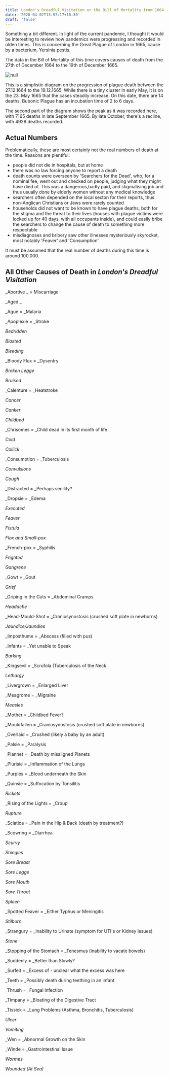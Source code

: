 ```yaml
---
title: London's Dreadful Visitation or the Bill of Mortality from 1664-65
date: '2020-04-02T13:57:17+10:30'
draft: 'false'
---
```

Something a bit different. In light of the current pandemic, I thought it would be interesting to review how pandemics were progressing and recorded in olden times. This is concerning the Great Plague of London in 1665, cause by a bacterium, Yersinia pestis. 

The data in the Bill of Mortality of this time covers causes of death from the 27th of December 1664 to the 19th of December 1665.

![null](/images/uploads/plague-1665.jpg)

This is a simplistic diagram on the progression of plague death between the 27.12.1664 to the 19.12.1665. While there is a tiny cluster in early May, it is on the 23. May 1665 that the cases steadily increase. On this date, there are 14 deaths. Bubonic Plague has an incubation time of 2 to 6 days.

The second part of the diagram shows the peak as it was recorded here, with 7165 deaths in late September 1665. By late October, there's a recline, with 4929 deaths recorded.

## Actual Numbers

Problematically, these are most certainly not the real numbers of death at the time. Reasons are plentiful: 

* people did not die in hospitals, but at home
* there was no law forcing anyone to report a death
* death counts were overseen by 'Searchers for the Dead', who, for a nominal fee, went out and checked on people, judging what they might have died of. This was a dangerous,badly paid, and stigmatising job and thus usually done by elderly women without any medical knowledge
* searchers often depended on the local sexton for their reports, thus non-Anglican Christians or Jews were rarely counted
* households did not want to be known to have plague deaths, both for the stigma and the threat to their lives (houses with plague victims were locked up for 40 days, with all occupants inside), and could easily bribe the searchers to change the cause of death to something more respectable
* misdiagnoses and bribery saw other illnesses mysteriously skyrocket, most notably 'Feaver' and 'Consumption'

It must be assumed that the real number of deaths during this time is around 100.000.

## All Other Causes of Death in _London's Dreadful Visitation_

_Abortive _ = Miscarriage

_Aged _

_Ague = _Malaria

_Apoplexie = _Stroke

_Bedridden_

_Blasted_

_Bleeding_

_Bloody Flux = _Dysentry

_Broken Legge_

_Bruised_

_Calenture = _Heatstroke

_Cancer_

_Canker_

_Childbed_

_Chrisomes = _Child dead in its first month of life

_Cold_

_Collick_

_Consumption = _Tuberculosis

_Convulsions_

_Cough_

_Distracted = _Perhaps senility?

_Dropsie = _Edema

_Executed_

_Feaver_

_Fistula_

_Flox and Small-pox_

_French-pox = _Syphilis

_Frighted_

_Gangrene_

_Gowt = _Gout

_Grief_

_Griping in the Guts = _Abdominal Cramps

_Headache_

_Head-Mould-Shot = _Craniosynostosis (crushed soft plate in newborns)

_Jaundice/Jaundies_

_Imposthume = _Abscess (filled with pus)

_Infants = _Yet unable to Speak

_Barking_

_Kingsevil = _Scrufola (Tuberculosis of the Neck

_Lethargy_

_Livergrown = _Enlarged Liver

_Meagrome = _Migraine

_Measles_

_Mother = _Childbed Fever?

_Mouldfallen = _Craniosynostosis (crushed soft plate in newborns)

_Overlaid = _Crushed (likely a baby by an adult)

_Palsie = _Paralysis

_Plannet = _Death by misaligned Planets

_Plurisie = _Inflammation of the Lungs

_Purples = _Blood underneath the Skin

_Quinsie = _Suffocation by Tonsilitis

_Rickets_

_Rising of the Lights = _Croup

_Rupture_

_Sciatica = _Pain in the Hip & Back (death by treatment?)

_Scowring = _Diarrhea

_Scurvy_

_Shingles_

_Sore Breast_

_Sore Legge_

_Sore Mouth_

_Sore Throat_

_Spleen_

_Spotted Feaver = _Either Typhus or Meningitis

_Stilborn_

_Strangury = _Inability to Urinate (symptom for UTI's or Kidney Issues)

_Stone_

_Stopping of the Stomach = _Tenesmus (inability to vacate bowels)

_Suddenly = _Better than Slowly?

_Surfeit = _Excess of - unclear what the excess was here

_Teeth = _Possibly death during teething in an infant

_Thrush = _Fungal Infection

_Timpany = _Bloating of the Digestive Tract

_Tissick = _Lung Problems (Asthma, Bronchitis, Tuberculosis)

_Ulcer_

_Vomiting_

_Wen = _Abnormal Growth on the Skin

_Winde = _Gastrointestinal Issue

_Wormes_

_Wounded (At Sea)_
